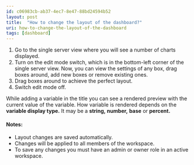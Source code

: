 ```yaml
---
id: c06983cb-ab37-4ec7-8e47-88bd24594b52
layout: post
title:  "How to change the layout of the dashboard?"
uri: how-to-change-the-layout-of-the-dashboard
tags: [dashboard]
---
```


1.  Go to the single server view where you will see a number of charts displayed.
2.  Turn on the edit mode switch, which is in the bottom-left corner of the single server view. Now, you can view the settings of any box, drag boxes around, add new boxes or remove existing ones.
3.  Drag boxes around to achieve the perfect layout.
4.  Switch edit mode off.

<!--more-->


While adding a variable in the title you can see a rendered preview with the current value of the variable. How variable is rendered depends on the **variable display type.** It may be a **string,** **number,** **base** or **percent.**

#### Notes:

*   Layout changes are saved automatically.
*   Changes will be applied to all members of the workspace.
*   To save any changes you must have an admin or owner role in an active workspace.